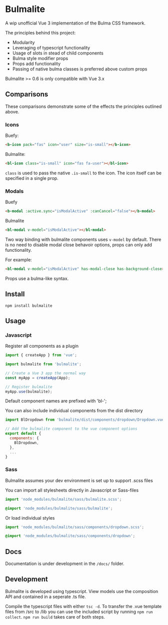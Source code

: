# Bulmalite
A wip unofficial Vue 3 implementation of the Bulma CSS framework.

The principles behind this project:
* Modularity
* Leveraging of typescript functionality
* Usage of slots in stead of child components
* Bulma style modifier props
* Props add functionality
* Passing of native bulma classes is preferred above custom props

Bulmalite >= 0.6 is only compatible with Vue 3.x

## Comparisons
These comparisons demonstrate some of the effects the principles outlined above.

### Icons
Buefy:
```html
<b-icon pack="fas" icon="user" size="is-small"></b-icon>
```

Bulmalite:
```html
<bl-icon class="is-small" icon="fas fa-user"></bl-icon>
```

`class` is used to pass the native `.is-small` to the icon. The icon itself can be specified in a single prop.

### Modals
Buefy
```html
<b-modal :active.sync="isModalActive" :canCancel="false"></b-modal>
```

Bulmalite
```html
<bl-modal v-model="isModalActive"></bl-modal>
```

Two way binding with bulmalite components uses `v-model` by default. There is no need to disable modal close behavoir options, props can only add functionality.

For example:

```html
<bl-modal v-model="isModalActive" has-modal-close has-background-close></bl-modal>
```
Props use a bulma-like syntax.

## Install
`npm install bulmalite`

## Usage
### Javascript
Register all components as a plugin
```javascript
import { createApp } from 'vue';

import bulmalite from 'bulmalite';

// Create a Vue 3 app the normal way
const myApp = createApp(App);

// Register bulmalite 
myApp.use(bulmalite);

```

Default component names are prefixed with 'bl-';

You can also include individual components from the dist directory
```javascript
import BlDropdown from 'bulmalite/dist/components/dropdown/Dropdown.vue';

// Add the bulmalite component to the vue component options
export default {
  components: {
    BlDropdown,  
  },
  ...
} 
```

### Sass
Bulmalite assumes your dev environment is set up to support .scss files

You can import all stylesheets directly in Javascript or Sass-files
```javascript
import 'node_modules/bulmalite/sass/bulmalite.scss';
```

```scss
@import 'node_modules/bulmalite/sass/bulmalite';
```

Or load individual styles
```javascript
import 'node_modules/bulmalite/sass/components/dropdown.scss';
```

```scss
@import 'node_modules/bulmalite/sass/components/dropdown';
```

## Docs
Documentation is under development in the `/docs/` folder.

## Development
Bulmalite is developed using typescript. View models use the composition API and contained in a seperate .ts file.

Compile the typescript files with either `tsc -d`. To transfer the .vue template files from /src to /lib you can use the included script by running `npm run collect`. `npm run build` takes care of both steps.

